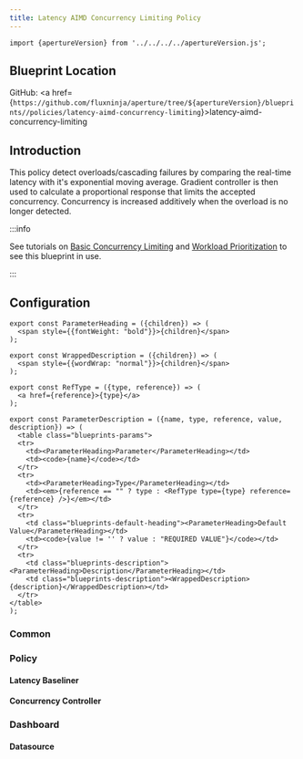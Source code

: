 ```yaml
---
title: Latency AIMD Concurrency Limiting Policy
---
```


```mdx-code-block
import {apertureVersion} from '../../../../apertureVersion.js';
```

## Blueprint Location

GitHub: <a
href={`https://github.com/fluxninja/aperture/tree/${apertureVersion}/blueprints//policies/latency-aimd-concurrency-limiting`}>latency-aimd-concurrency-limiting</a>

## Introduction

This policy detect overloads/cascading failures by comparing the real-time
latency with it's exponential moving average. Gradient controller is then used
to calculate a proportional response that limits the accepted concurrency.
Concurrency is increased additively when the overload is no longer detected.

:::info

See tutorials on
[Basic Concurrency Limiting](/tutorials/integrations/flow-control/concurrency-limiting/basic-concurrency-limiting.md)
and
[Workload Prioritization](/tutorials/integrations/flow-control/concurrency-limiting/workload-prioritization.md)
to see this blueprint in use.

:::

## Configuration

<!-- Configuration Marker -->

```mdx-code-block
export const ParameterHeading = ({children}) => (
  <span style={{fontWeight: "bold"}}>{children}</span>
);

export const WrappedDescription = ({children}) => (
  <span style={{wordWrap: "normal"}}>{children}</span>
);

export const RefType = ({type, reference}) => (
  <a href={reference}>{type}</a>
);

export const ParameterDescription = ({name, type, reference, value, description}) => (
  <table class="blueprints-params">
  <tr>
    <td><ParameterHeading>Parameter</ParameterHeading></td>
    <td><code>{name}</code></td>
  </tr>
  <tr>
    <td><ParameterHeading>Type</ParameterHeading></td>
    <td><em>{reference == "" ? type : <RefType type={type} reference={reference} />}</em></td>
  </tr>
  <tr>
    <td class="blueprints-default-heading"><ParameterHeading>Default Value</ParameterHeading></td>
    <td><code>{value != '' ? value : "REQUIRED VALUE"}</code></td>
  </tr>
  <tr>
    <td class="blueprints-description"><ParameterHeading>Description</ParameterHeading></td>
    <td class="blueprints-description"><WrappedDescription>{description}</WrappedDescription></td>
  </tr>
</table>
);
```

<h3 class="blueprints-h3">Common</h3>

<ParameterDescription
    name="common.policy_name"
    type="string"
    reference=""
    value=''
    description='Name of the policy.' />

<h3 class="blueprints-h3">Policy</h3>

<ParameterDescription
    name="policy.flux_meter"
    type="aperture.spec.v1.FluxMeter"
    reference="/reference/policies/spec.md#v1-flux-meter"
    value=''
    description='Flux Meter.' />

<ParameterDescription
    name="policy.classifiers"
    type="[]aperture.spec.v1.Classifier"
    reference="/reference/policies/spec.md#v1-classifier"
    value=''
    description='List of classification rules.' />

<ParameterDescription
    name="policy.components"
    type="[]aperture.spec.v1.Component"
    reference="/reference/policies/spec.md#v1-component"
    value=''
    description='List of additional circuit components.' />

<h4 class="blueprints-h4">Latency Baseliner</h4>

<ParameterDescription
    name="policy.latency_baseliner.ema"
    type="aperture.spec.v1.EMAParameters"
    reference="/reference/policies/spec.md#v1-e-m-a-parameters"
    value=''
    description='EMA parameters.' />

<ParameterDescription
    name="policy.latency_baseliner.latency_tolerance_multiplier"
    type="float64"
    reference=""
    value=''
    description='Tolerance factor beyond which the service is considered to be in overloaded state. E.g. if EMA of latency is 50ms and if Tolerance is 1.1, then service is considered to be in overloaded state if current latency is more than 55ms.' />

<ParameterDescription
    name="policy.latency_baseliner.latency_ema_limit_multiplier"
    type="float64"
    reference=""
    value=''
    description='Current latency value is multiplied with this factor to calculate maximum envelope of Latency EMA.' />

<h4 class="blueprints-h4">Concurrency Controller</h4>

<ParameterDescription
    name="policy.concurrency_controller.flow_selector"
    type="aperture.spec.v1.FlowSelector"
    reference="/reference/policies/spec.md#v1-flow-selector"
    value=''
    description='Concurrency Limiter flow selector.' />

<ParameterDescription
    name="policy.concurrency_controller.scheduler"
    type="aperture.spec.v1.SchedulerParameters"
    reference="/reference/policies/spec.md#v1-scheduler-parameters"
    value=''
    description='Scheduler parameters.' />

<ParameterDescription
    name="policy.concurrency_controller.gradient"
    type="aperture.spec.v1.GradientControllerParameters"
    reference="/reference/policies/spec.md#v1-gradient-controller-parameters"
    value=''
    description='Gradient Controller parameters.' />

<ParameterDescription
    name="policy.concurrency_controller.alerter"
    type="aperture.spec.v1.AlerterParameters"
    reference="/reference/policies/spec.md#v1-alerter-parameters"
    value=''
    description='Whether tokens for workloads are computed dynamically or set statically by the user.' />

<ParameterDescription
    name="policy.concurrency_controller.concurrency_limit_multiplier"
    type="float64"
    reference=""
    value=''
    description='Current accepted concurrency is multiplied with this number to dynamically calculate the upper concurrency limit of a Service during normal (non-overload) state. This protects the Service from sudden spikes.' />

<ParameterDescription
    name="policy.concurrency_controller.concurrency_linear_increment"
    type="float64"
    reference=""
    value=''
    description='Linear increment to concurrency in each execution tick when the system is not in overloaded state.' />

<ParameterDescription
    name="policy.concurrency_controller.concurrency_sqrt_increment_multiplier"
    type="float64"
    reference=""
    value=''
    description='Scale factor to multiply square root of current accepted concurrrency. This, along with concurrency_linear_increment helps calculate overall concurrency increment in each tick. Concurrency is rapidly ramped up in each execution cycle during normal (non-overload) state (integral effect).' />

<ParameterDescription
    name="policy.concurrency_controller.dynamic_config"
    type="aperture.v1.LoadActuatorDynamicConfig"
    reference=""
    value=''
    description='Dynamic configuration for concurrency controller.' />

<h3 class="blueprints-h3">Dashboard</h3>

<ParameterDescription
    name="dashboard.refresh_interval"
    type="string"
    reference=""
    value=''
    description='Refresh interval for dashboard panels.' />

<h4 class="blueprints-h4">Datasource</h4>

<ParameterDescription
    name="dashboard.datasource.name"
    type="string"
    reference=""
    value=''
    description='Datasource name.' />

<ParameterDescription
    name="dashboard.datasource.filter_regex"
    type="string"
    reference=""
    value=''
    description='Datasource filter regex.' />
